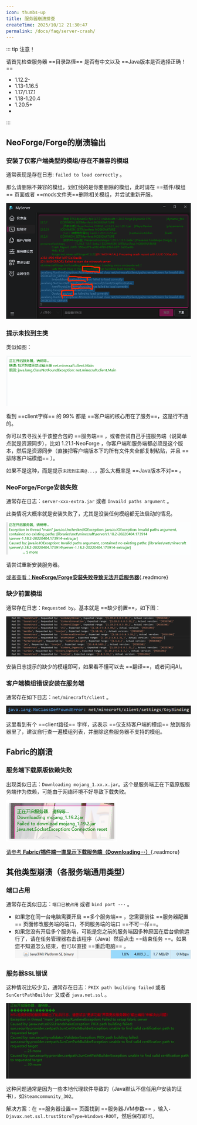 ```yaml
---
icon: thumbs-up
title: 服务器崩溃排查
createTime: 2025/10/12 21:30:47
permalink: /docs/faq/server-crash/
---
```


::: tip 注意！

请首先检查服务器 ==目录路径== 是否有中文以及 ==Java版本是否选择正确！== 

- 1.12.2-  <Badge type="tip" text="Java 8" />
- 1.13-1.16.5 <Badge type="tip" text="Java 8 / 11" />
- 1.17/1.17.1 <Badge type="tip" text="Java 16" />
- 1.18-1.20.4 <Badge type="tip" text="Java 17 / 更高版本" />
- 1.20.5+ <Badge type="tip" text="Java 21 / 更高版本" />
- <Badge type="warning" text="如无必要，请使用推荐版本即可，用更高版本可能出现兼容性问题。" />

:::

## NeoForge/Forge的崩溃输出

### 安装了仅客户端类型的模组/存在不兼容的模组

通常表现是存在日志: `failed to load correctly` 。

那么请删除不兼容的模组，划红线的是你要删除的模组，此时请在 ==插件/模组== 页面或者 ==mods文件夹==删除相关模组，并尝试重新开服。

![img](./assets/Image_744876371613089-1748046472915-2-1760535611572-9.png)

### 提示未找到主类

类似如图：

![img](./assets/3fdc2666bfda090fc24f235a081dacd3-1760535715908-12.png)

看到 ==client字样== 的 99% 都是 ==客户端的核心用在了服务==，这是行不通的。

你可以去寻找关于该整合包的 ==服务端== ，或者尝试自己手搓服务端（说简单点就是资源同步），比如 1.21.1-NeoForge ，你客户端和服务端都必须是这个版本，然后是资源同步（直接把客户端版本下的所有文件夹全部复制粘贴，并且 ==排除客户端模组== ）。

如果不是这种，而是提示`未找到主类@...`，那么大概率是 ==Java版本不对== 。

### NeoForge/Forge安装失败

通常存在日志：`server-xxx-extra.jar` 或者 `Invaild paths argument` 。

此类情况大概率就是安装失败了，尤其是没装任何模组都无法启动的情况。

![image-20251015214752741](./assets/image-20251015214752741.png)

请尝试重新安装服务器。

[或者查看：**NeoForge/Forge安装失败导致无法开启服务器**](/docs/faq/#neoforge-forge安装失败导致无法开启服务器){.readmore}

### 缺少前置模组

通常存在日志：`Requested by`。基本就是 ==缺少前置==，如下图：

![img](./assets/image-20250905210947411-1760536284641-15.png)

安装日志提示的缺少的模组即可，如果看不懂可以去 ==翻译==，或者问问AI。

### 客户端模组错误安装在服务端

通常存在如下日志：`net/minecraft/client` 。

![img](./assets/image-20250905211405964-1760536359458-18.png)

这里看到有个 ==client路径== 字样，这表示 ==仅支持客户端的模组== 放到服务器里了，建议自行查一遍模组列表，并删除这些服务器不支持的模组。

## Fabric的崩溃

### 服务端下载原版依赖失败

出现类似日志：`Downloading mojang_1.xx.x.jar`。这个是服务端正在下载原版服务端作为依赖，可能由于网络环境不好导致下载失败。

![img](./assets/86ddd7a7da6d656d26d325e1a5b50eff-1760536540519-21.png)

[请参考 **Fabric/插件端一直显示下载服务端（Downloading···）**](/docs/faq/#fabric-%E6%8F%92%E4%BB%B6%E7%AB%AF%E4%B8%80%E7%9B%B4%E6%98%BE%E7%A4%BA%E4%B8%8B%E8%BD%BD%E6%9C%8D%E5%8A%A1%E7%AB%AF-downloading%C2%B7%C2%B7%C2%B7){.readmore}

## 其他类型崩溃（各服务端通用类型）

### 端口占用

通常存在类似日志：`端口已被占用` 或者 `bind port ···` 。

- 如果您在同一台电脑需要开启 ==多个服务端== ，您需要前往 ==服务器配置== 页面修改服务端的端口，不同服务端的端口 ==不可一样==。
- 如果您没有开启多个服务端，可能是您之前的服务端因多种原因在后台偷偷运行了，请在任务管理器右击该程序（Java）然后点击 ==结束任务 ==。如果您不知道怎么结束，也可以直接 ==重启电脑== 。![img](./assets/image-20250528183750943-1760536944751-24.png)

### 服务器SSL错误

这种情况比较少见，通常存在日志：`PKIX path building failed` 或者 `SunCertPathBuilder` 又或者 `java.net.ssl` 。

![img](./assets/cc5f3ba612712ef8a357420aa482e8f7-1760537113744-27.png)

这种问题通常是因为一些本地代理软件导致的（Java默认不信任用户安装的证书），如`Steamcommunity_302`。

解决方案：在 ==服务器设置== 页面找到 ==服务器JVM参数== ，输入`-Djavax.net.ssl.trustStoreType=Windows-ROOT`，然后保存即可。